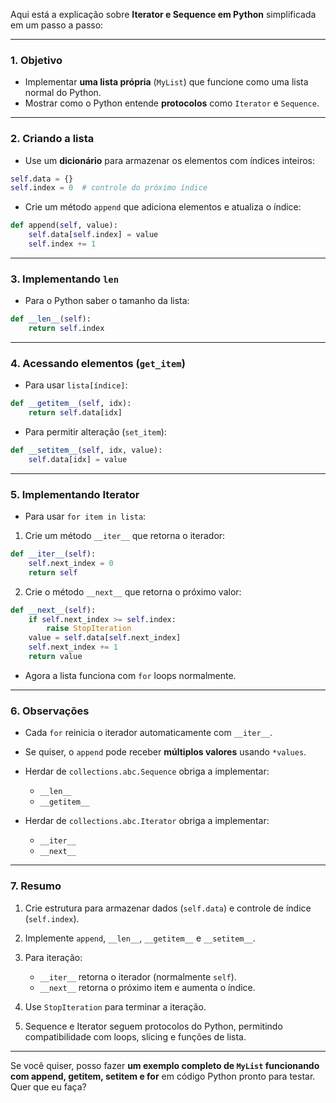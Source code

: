 Aqui está a explicação sobre **Iterator e Sequence em Python** simplificada em um passo a passo:

---

### 1. **Objetivo**

* Implementar **uma lista própria** (`MyList`) que funcione como uma lista normal do Python.
* Mostrar como o Python entende **protocolos** como `Iterator` e `Sequence`.

---

### 2. **Criando a lista**

* Use um **dicionário** para armazenar os elementos com índices inteiros:

```python
self.data = {}
self.index = 0  # controle do próximo índice
```

* Crie um método `append` que adiciona elementos e atualiza o índice:

```python
def append(self, value):
    self.data[self.index] = value
    self.index += 1
```

---

### 3. **Implementando `len`**

* Para o Python saber o tamanho da lista:

```python
def __len__(self):
    return self.index
```

---

### 4. **Acessando elementos (`get_item`)**

* Para usar `lista[índice]`:

```python
def __getitem__(self, idx):
    return self.data[idx]
```

* Para permitir alteração (`set_item`):

```python
def __setitem__(self, idx, value):
    self.data[idx] = value
```

---

### 5. **Implementando Iterator**

* Para usar `for item in lista`:

1. Crie um método `__iter__` que retorna o iterador:

```python
def __iter__(self):
    self.next_index = 0
    return self
```

2. Crie o método `__next__` que retorna o próximo valor:

```python
def __next__(self):
    if self.next_index >= self.index:
        raise StopIteration
    value = self.data[self.next_index]
    self.next_index += 1
    return value
```

* Agora a lista funciona com `for` loops normalmente.

---

### 6. **Observações**

* Cada `for` reinicia o iterador automaticamente com `__iter__`.
* Se quiser, o `append` pode receber **múltiplos valores** usando `*values`.
* Herdar de `collections.abc.Sequence` obriga a implementar:

  * `__len__`
  * `__getitem__`
* Herdar de `collections.abc.Iterator` obriga a implementar:

  * `__iter__`
  * `__next__`

---

### 7. **Resumo**

1. Crie estrutura para armazenar dados (`self.data`) e controle de índice (`self.index`).
2. Implemente `append`, `__len__`, `__getitem__` e `__setitem__`.
3. Para iteração:

   * `__iter__` retorna o iterador (normalmente `self`).
   * `__next__` retorna o próximo item e aumenta o índice.
4. Use `StopIteration` para terminar a iteração.
5. Sequence e Iterator seguem protocolos do Python, permitindo compatibilidade com loops, slicing e funções de lista.

---

Se você quiser, posso fazer **um exemplo completo de `MyList` funcionando com append, getitem, setitem e for** em código Python pronto para testar. Quer que eu faça?
